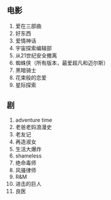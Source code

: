 ## 电影
1. 爱在三部曲
5. 好东西
4. 爱情神话
3. 宇宙探索编辑部
4. 从21世纪安全撤离
5. 蜘蛛侠（所有版本，最爱超凡和迈尔斯）
6. 黑暗骑士
7. 花束般的恋爱
2. 星际探索

## 剧
1. adventure time
2. 老爸老妈浪漫史
2. 老友记
3. 再造淑女
3. 生活大爆炸
4. shameless
4. 绝命毒师
5. 风骚律师
6. R&M
7. 进击的巨人
2. 良医
